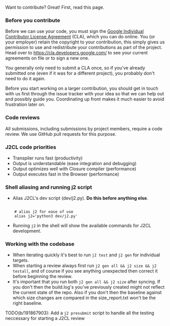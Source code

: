 Want to contribute? Great! First, read this page.

### Before you contribute
Before we can use your code, you must sign the
[Google Individual Contributor License Agreement](https://cla.developers.google.com/about/google-individual)
(CLA), which you can do online.
You (or your employer) retain the copyright to your contribution, this simply
gives us permission to use and redistribute your contributions as part of the
project. Head over to https://cla.developers.google.com/ to see your current
agreements on file or to sign a new one.

You generally only need to submit a CLA once, so if you've already submitted
one (even if it was for a different project), you probably don't need to do it
again.

Before you start working on a larger contribution, you should get in touch with
us first through the issue tracker with your idea so that we can help out and
possibly guide you. Coordinating up front makes it much easier to avoid
frustration later on.


### Code reviews

All submissions, including submissions by project members, require a code
review. We use GitHub pull requests for this purpose.

### J2CL code priorities

- Transpiler runs fast (productivity)
- Output is understandable (ease integration and debugging)
- Output optimizes well with Closure compiler (performance)
- Output executes fast in the Browser (performance)

### Shell aliasing and running j2 script

- Alias J2CL's dev script (dev/j2.py). **Do this before anything else**.

```shell

    # alias j2 for ease of use
    alias j2='python3 dev/j2.py'
```

- Running `j2` in the shell will show the available commands for J2CL
development.


### Working with the codebase

- When iterating quickly it's best to run `j2 test`  and `j2 gen` for individual
  targets.
- When starting a review always first run `j2 gen all && j2 size && j2 testall`,
  and of course if you see anything unexpected then correct it before beginning
  the review.
- It's important that you run both `j2 gen all && j2 size` after
  syncing. If you don't then the build.log's you've previously created might not
  reflect the current state of the repo. Also if you don't then the baseline
  against which size changes are compared in the size_report.txt won't be the
  right baseline.

TODO(b/191867903): Add a `j2 presubmit` script to handle all the testing neccessary for starting a J2CL review
